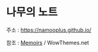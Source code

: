 # 나무의 노트

주소 : https://namooplus.github.io/

참조 : [Memoirs](https://www.wowthemes.net/memoirs-free-jekyll-theme/) / WowThemes.net

